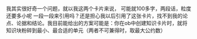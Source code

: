  我其实很好奇一个问题，就以我这两个卡片来说， 可能就100多字，两段话，粒度还要多小呢
 一段一段来引用吗？还是担心我以后引用了这张卡片，找不到我的论点、论据和结论。我目前能给出的方案可能是：你在ob中创建知识卡片时，就将知识块粉碎到最小、最合适的单元（两者不可兼得时，取最大公约数）